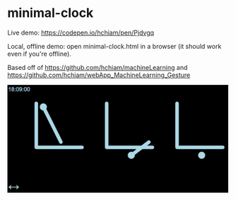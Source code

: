 # minimal-clock

Live demo: https://codepen.io/hchiam/pen/Pjdvgq

Local, offline demo: open minimal-clock.html in a browser (it should work even if you're offline).

Based off of https://github.com/hchiam/machineLearning and https://github.com/hchiam/webApp_MachineLearning_Gesture

<a href="https://codepen.io/hchiam/pen/Pjdvgq">
  <img src="https://github.com/hchiam/minimal-clock/blob/master/minimal-clock.png" width="500"/>
</a>
